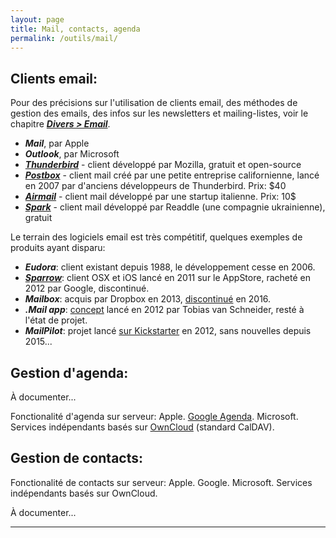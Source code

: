 ```yaml
---
layout: page
title: Mail, contacts, agenda
permalink: /outils/mail/
---
```


## Clients email:

Pour des précisions sur l'utilisation de clients email, des méthodes de gestion des emails, des infos sur les newsletters et mailing-listes, voir le chapitre ***[Divers > Email](/divers/email/)***.

- ***Mail***, par Apple
- ***Outlook***, par Microsoft
- ***[Thunderbird](https://www.mozilla.org/fr/thunderbird/)*** - client développé par Mozilla, gratuit et open-source
- ***[Postbox](https://www.postbox-inc.com/)*** - client mail créé par une petite entreprise californienne, lancé en 2007 par d'anciens développeurs de Thunderbird. Prix: $40
- ***[Airmail](http://airmailapp.com/)*** - client mail développé par une startup italienne. Prix:  10$
- ***[Spark](https://sparkmailapp.com/)*** - client mail développé par Readdle (une compagnie ukrainienne), gratuit

Le terrain des logiciels email est très compétitif, quelques exemples de produits ayant disparu:

- ***Eudora***: client existant depuis 1988, le développement cesse en 2006.
- ***[Sparrow](https://en.wikipedia.org/wiki/Sparrow_(email_client))***: client OSX et iOS lancé en 2011 sur le AppStore, racheté en 2012 par Google, discontinué.
- ***Mailbox***: acquis par Dropbox en 2013, [discontinué](https://blogs.dropbox.com/dropbox/2015/12/saying-goodbye-to-carousel-and-mailbox/) en 2016.
- ***.Mail app***: [concept](https://web.archive.org/web/20130502154729/http://www.vanschneider.com/work/mail/) lancé en 2012 par Tobias van Schneider, resté à l'état de projet.
- ***MailPilot***: projet lancé [sur Kickstarter](https://www.kickstarter.com/projects/1380180715/mail-pilot-email-reimagined) en 2012, sans nouvelles depuis 2015...

## Gestion d'agenda:

À documenter...

Fonctionalité d'agenda sur serveur: Apple. [Google Agenda](https://fr.wikipedia.org/wiki/Google_Agenda). Microsoft. Services indépendants basés sur [OwnCloud](https://owncloud.org/) (standard CalDAV).

## Gestion de contacts:

Fonctionalité de contacts sur serveur: Apple. Google. Microsoft. Services indépendants basés sur OwnCloud.

À documenter...

***